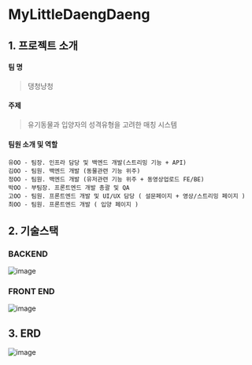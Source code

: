 # MyLittleDaengDaeng

## 1. 프로젝트 소개

#### 팀 명

> 댕청냥청

#### 주제

>  유기동물과 입양자의 성격유형을 고려한 매칭 시스템

#### 팀원 소개 및 역할

```
유OO - 팀장. 인프라 담당 및 백엔드 개발(스트리밍 기능 + API)
김OO - 팀원. 백엔드 개발 (동물관련 기능 위주)
정OO - 팀원. 백엔드 개발 (유저관련 기능 위주 + 동영상업로드 FE/BE)
박OO - 부팀장. 프론트엔드 개발 총괄 및 QA
고OO - 팀원. 프론트엔드 개발 및 UI/UX 담당 ( 설문페이지 + 영상/스트리밍 페이지 )
최OO - 팀원. 프론트엔드 개발 ( 입양 페이지 )
```



## 2. 기술스택

### BACKEND

![image](https://user-images.githubusercontent.com/59987117/99148307-579ba700-26ca-11eb-915b-b98758b13a84.png)

### FRONT END

![image](https://user-images.githubusercontent.com/59987117/99148370-9893bb80-26ca-11eb-873f-c0293acd1290.png)



## 3. ERD

![image](https://user-images.githubusercontent.com/59987117/99253852-cc9ae800-2854-11eb-813c-ae6235e11f6f.png)



